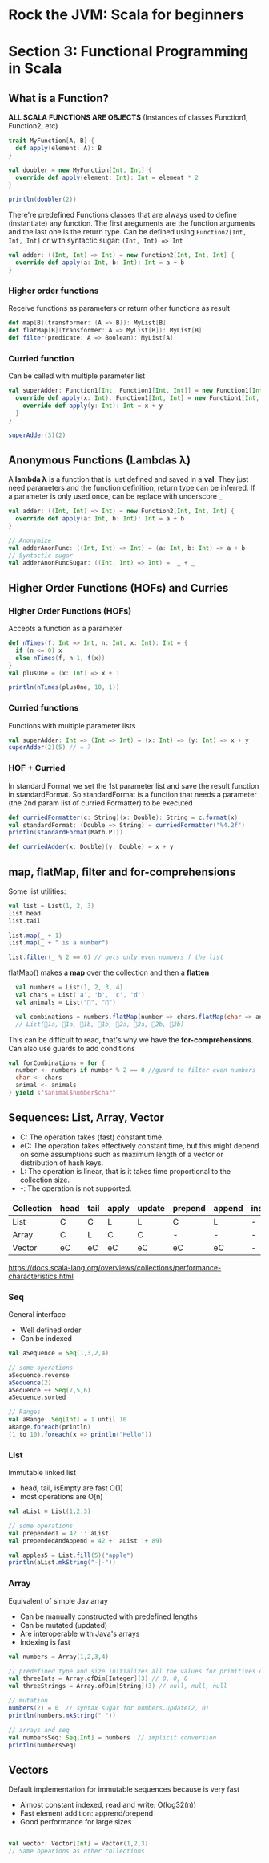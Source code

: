 # Rock the JVM: Scala for beginners

# Section 3: Functional Programming in Scala

## What is a Function?

**ALL SCALA FUNCTIONS ARE OBJECTS** (Instances of classes Function1, Function2, etc)

```scala
trait MyFunction[A, B] {
  def apply(element: A): B
}

val doubler = new MyFunction[Int, Int] {
  override def apply(element: Int): Int = element * 2
}

println(doubler(2))
```

There're predefined Functions classes that are always used to define (instantiate) any function. The first areguments
are the function arguments and the last one is the return type.
Can be defined using `Function2[Int, Int, Int]` or with syntactic sugar: `(Int, Int) => Int`

```scala
val adder: ((Int, Int) => Int) = new Function2[Int, Int, Int] {
  override def apply(a: Int, b: Int): Int = a + b
}
```

### Higher order functions

Receive functions as parameters or return other functions as result

```scala
def map[B](transformer: (A => B)): MyList[B]
def flatMap[B](transformer: A => MyList[B]): MyList[B]
def filter(predicate: A => Boolean): MyList[A]
```

### Curried function

Can be called with multiple parameter list

```scala
val superAdder: Function1[Int, Function1[Int, Int]] = new Function1[Int, Function1[Int, Int]] {
  override def apply(x: Int): Function1[Int, Int] = new Function1[Int, Int] {
    override def apply(y: Int): Int = x + y
  }
}

superAdder(3)(2)
```

## Anonymous Functions (Lambdas λ)

A **lambda λ** is a function that is just defined and saved in a **val**.
They just need parameters and the function definition, return type can be inferred.
If a parameter is only used once, can be replace with underscore _

```scala
val adder: ((Int, Int) => Int) = new Function2[Int, Int, Int] {
  override def apply(a: Int, b: Int): Int = a + b
}

// Anonymize
val adderAnonFunc: ((Int, Int) => Int) = (a: Int, b: Int) => a + b
// Syntactic sugar
val adderAnonFuncSugar: ((Int, Int) => Int) =  _ + _
```


## Higher Order Functions (HOFs) and Curries

### Higher Order Functions (HOFs)

Accepts a function as a parameter

```scala
def nTimes(f: Int => Int, n: Int, x: Int): Int = {
  if (n <= 0) x
  else nTimes(f, n-1, f(x))
}
val plusOne = (x: Int) => x + 1

println(nTimes(plusOne, 10, 1))
```

### Curried functions

Functions with multiple parameter lists

```scala
val superAdder: Int => (Int => Int) = (x: Int) => (y: Int) => x + y
superAdder(2)(5) // = 7
```

### HOF + Curried

In standard Format we set the 1st parameter list and save the result function in standardFormat.
So standardFormat is a function that needs a parameter (the 2nd param list of curried Formatter) to be executed

```scala
def curriedFormatter(c: String)(x: Double): String = c.format(x)
val standardFormat: (Double => String) = curriedFormatter("%4.2f")
println(standardFormat(Math.PI))

def curriedAdder(x: Double)(y: Double) = x + y
```

## map, flatMap, filter and for-comprehensions

Some list utilities:


```scala
val list = List(1, 2, 3)
list.head
list.tail

list.map(_ + 1)
list.map(_ + " is a number")

list.filter(_ % 2 == 0) // gets only even numbers f the list
```

flatMap() makes a **map** over the collection and then a **flatten**

```scala
  val numbers = List(1, 2, 3, 4)
  val chars = List('a', 'b', 'c', 'd')
  val animals = List("🐯", "🦄")

  val combinations = numbers.flatMap(number => chars.flatMap(char => animals.map(animal => s"$animal$number$char")))
  // List(🐯1a, 🦄1a, 🐯1b, 🦄1b, 🐯2a, 🦄2a, 🐯2b, 🦄2b)
```

This can be difficult to read, that's why we have the **for-comprehensions**.
Can also use guards to add conditions

```scala
val forCombinations = for {
  number <- numbers if number % 2 == 0 //guard to filter even numbers
  char <- chars
  animal <- animals
} yield s"$animal$number$char"
```

## Sequences: List, Array, Vector

* C: The operation takes (fast) constant time.
* eC: The operation takes effectively constant time, but this might depend on some assumptions such as maximum length of a vector or distribution of hash keys.
* L: The operation is linear, that is it takes time proportional to the collection size.
* -: The operation is not supported.

|Collection	| head | tail | apply | update | prepend | append | insert|
|-----------|------|------|-------|--------|---------|--------|-------|
|List	      |  C	 | C	  | L	    | L	     | C	     | L	    | -     |
|Array	    |  C	 | L	  | C	    | C	     | -	     | -	    | -     |
|Vector	    |  eC  | eC	  | eC  	| eC	   | eC	     | eC	    | -     |

https://docs.scala-lang.org/overviews/collections/performance-characteristics.html

### Seq

General interface
* Well defined order
* Can be indexed

```scala
val aSequence = Seq(1,3,2,4)

// some operations
aSequence.reverse
aSequence(2)
aSequence ++ Seq(7,5,6)
aSequence.sorted

// Ranges
val aRange: Seq[Int] = 1 until 10
aRange.foreach(println)
(1 to 10).foreach(x => println("Hello"))
```

### List

Immutable linked list
* head, tail, isEmpty are fast O(1)
* most operations are O(n)

```scala  
val aList = List(1,2,3)

// some operations
val prepended1 = 42 :: aList
val prependedAndAppend = 42 +: aList :+ 89)

val apples5 = List.fill(5)("apple")
println(aList.mkString("-|-"))
```

### Array

Equivalent of simple Jav array
* Can be manually constructed with predefined lengths
* Can be mutated (updated)
* Are interoperable with Java's arrays
* Indexing is fast

```scala
val numbers = Array(1,2,3,4)

// predefined type and size initializes all the values for primitives or assign null for others
val threeInts = Array.ofDim[Integer](3) // 0, 0, 0
val threeStrings = Array.ofDim[String](3) // null, null, null

// mutation
numbers(2) = 0  // syntax sugar for numbers.update(2, 0)
println(numbers.mkString(" "))

// arrays and seq
val numbersSeq: Seq[Int] = numbers  // implicit conversion
println(numbersSeq)
```

## Vectors

Default implementation for immutable sequences because is very fast
* Almost constant indexed, read and write: O(log32(n))
* Fast element addition: apprend/prepend
* Good performance for large sizes

```scala

val vector: Vector[Int] = Vector(1,2,3)
// Same opearions as other collections

```
